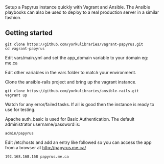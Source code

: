 Setup a Papyrus instance quickly with Vagrant and Ansible. The Ansible playbooks can also be used to deploy to a real production server in a similar fashion.


## Getting started

```
git clone https://github.com/yorkulibraries/vagrant-papyrus.git
cd vagrant-papyrus
```

Edit vars/main.yml and set the app_domain variable to your domain eg: me.ca

Edit other variables in the vars folder to match your environment.

Clone the ansible-rails project and bring up the vagrant instance.
```
git clone https://github.com/yorkulibraries/ansible-rails.git
vagrant up
```

Watch for any error/failed tasks. If all is good then the instance is ready to use for testing.

Apache auth_basic is used for Basic Authentication. The default administrator username/password is:

```
admin/papyrus
```

Edit /etc/hosts and add an entry like followed so you can access the app from a browser at http://papyrus.me.ca/

```
192.168.168.168 papyrus.me.ca
```
